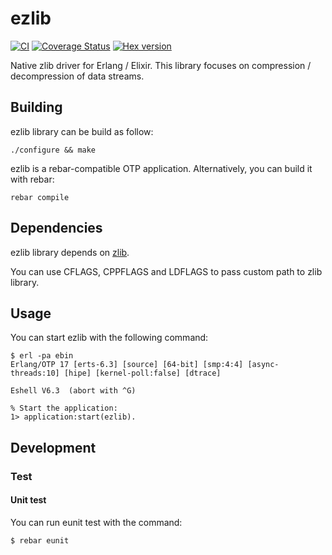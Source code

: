 # ezlib

[![CI](https://github.com/processone/ezlib/actions/workflows/ci.yml/badge.svg)](https://github.com/processone/ezlib/actions/workflows/ci.yml)
[![Coverage Status](https://coveralls.io/repos/processone/ezlib/badge.svg?branch=master&service=github)](https://coveralls.io/github/processone/ezlib?branch=master)
[![Hex version](https://img.shields.io/hexpm/v/ezlib.svg "Hex version")](https://hex.pm/packages/ezlib)

Native zlib driver for Erlang / Elixir. This library focuses on
compression / decompression of data streams.

## Building

ezlib library can be build as follow:

    ./configure && make

ezlib is a rebar-compatible OTP application. Alternatively, you can
build it with rebar:

    rebar compile

## Dependencies

ezlib library depends on [zlib](http://www.zlib.net/).

You can use CFLAGS, CPPFLAGS and LDFLAGS to pass custom path to zlib
library.

## Usage

You can start ezlib with the following command:

```shell
$ erl -pa ebin
Erlang/OTP 17 [erts-6.3] [source] [64-bit] [smp:4:4] [async-threads:10] [hipe] [kernel-poll:false] [dtrace]

Eshell V6.3  (abort with ^G)

% Start the application:
1> application:start(ezlib).
```

## Development

### Test

#### Unit test

You can run eunit test with the command:

    $ rebar eunit

